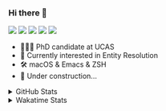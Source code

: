 ### Hi there 👋

[![](https://img.shields.io/badge/-Email-325180?logo=maildotru&logoColor=white&style=flat-square)](mailto:wang@tianshu.me)
[![](https://img.shields.io/badge/-GitHub-black?logo=GitHub&style=flat-square)](https://github.com/tshu-w)
[![](https://img.shields.io/badge/-Telegram-26a5e4?labelColor=fafafa&logo=telegram&style=flat-square)](https://t.me/tshu_w) 
[![](https://img.shields.io/badge/-Twitter-1da1f2?logo=Twitter&logoColor=white&style=flat-square)](https://twitter.com/tshu_w)
[![](https://komarev.com/ghpvc/?username=tshu-w&color=blueviolet&style=flat-square)]()



- 🧑🏻‍🎓 PhD candidate at UCAS
- 🔭 Currently interested in Entity Resolution
- 🛠 macOS & Emacs & ZSH
- 🚧 Under construction...

<details>

<summary>GitHub Stats</summary>

![Tianshu's GitHub stats](https://github-readme-stats.vercel.app/api?username=tshu-w&show_icons=true&theme=buefy&count_private=true)
  
</details>


<details>
  <summary>Wakatime Stats</summary>

  Currently, files accessed by tramp cannot be tracked by wakatime, see https://github.com/wakatime/wakatime-mode/issues/27
  <br>
  
<!--START_SECTION:waka-->
**I'm an Early 🐤** 

```text
🌞 Morning    28 commits     ██░░░░░░░░░░░░░░░░░░░░░░░   10.98% 
🌆 Daytime    131 commits    ████████████░░░░░░░░░░░░░   51.37% 
🌃 Evening    93 commits     █████████░░░░░░░░░░░░░░░░   36.47% 
🌙 Night      3 commits      ░░░░░░░░░░░░░░░░░░░░░░░░░   1.18%

```
📅 **I'm Most Productive on Saturday** 

```text
Monday       53 commits     █████░░░░░░░░░░░░░░░░░░░░   20.78% 
Tuesday      52 commits     █████░░░░░░░░░░░░░░░░░░░░   20.39% 
Wednesday    23 commits     ██░░░░░░░░░░░░░░░░░░░░░░░   9.02% 
Thursday     13 commits     █░░░░░░░░░░░░░░░░░░░░░░░░   5.1% 
Friday       21 commits     ██░░░░░░░░░░░░░░░░░░░░░░░   8.24% 
Saturday     69 commits     ██████░░░░░░░░░░░░░░░░░░░   27.06% 
Sunday       24 commits     ██░░░░░░░░░░░░░░░░░░░░░░░   9.41%

```


📊 **This Week I Spent My Time On** 

```text
💬 Programming Languages: 
sh                       4 hrs 4 mins        █████████████░░░░░░░░░░░░   54.27% 
Org                      2 hrs 4 mins        ███████░░░░░░░░░░░░░░░░░░   27.58% 
Emacs Lisp               1 hr 21 mins        ████░░░░░░░░░░░░░░░░░░░░░   18.15%

🔥 Editors: 
Zsh                      4 hrs 4 mins        █████████████░░░░░░░░░░░░   54.27% 
Emacs                    3 hrs 25 mins       ███████████░░░░░░░░░░░░░░   45.73%

🐱‍💻 Projects: 
Terminal                 2 hrs 51 mins       █████████░░░░░░░░░░░░░░░░   38.16% 
Unknown Project          2 hrs 4 mins        ███████░░░░░░░░░░░░░░░░░░   27.58% 
emacs                    1 hr 44 mins        █████░░░░░░░░░░░░░░░░░░░░   23.29% 
universal_ie             36 mins             ██░░░░░░░░░░░░░░░░░░░░░░░   8.13% 
dotfiles                 11 mins             ░░░░░░░░░░░░░░░░░░░░░░░░░   2.6%

💻 Operating System: 
Mac                      6 hrs 4 mins        ████████████████████░░░░░   80.9% 
Linux                    1 hr 25 mins        ████░░░░░░░░░░░░░░░░░░░░░   19.1%

```

**I Mostly Code in Python** 

```text
Python                   6 repos             ████████░░░░░░░░░░░░░░░░░   31.58% 
JavaScript               3 repos             ████░░░░░░░░░░░░░░░░░░░░░   15.79% 
HTML                     2 repos             ██░░░░░░░░░░░░░░░░░░░░░░░   10.53% 
Emacs Lisp               2 repos             ██░░░░░░░░░░░░░░░░░░░░░░░   10.53% 
TeX                      2 repos             ██░░░░░░░░░░░░░░░░░░░░░░░   10.53%

```



 Last Updated on 27/09/2021
<!--END_SECTION:waka-->
</details>
